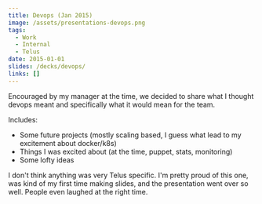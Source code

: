 ```yaml
---
title: Devops (Jan 2015)
image: /assets/presentations-devops.png
tags:
  - Work
  - Internal
  - Telus
date: 2015-01-01
slides: /decks/devops/
links: []
---
```


Encouraged by my manager at the time, we decided to share what I thought devops meant and specifically what it would mean for the team.

Includes:

*   Some future projects (mostly scaling based, I guess what lead to my excitement about docker/k8s)
*   Things I was excited about (at the time, puppet, stats, monitoring)
*   Some lofty ideas

I don't think anything was very Telus specific. I'm pretty proud of this one, was kind of my first time making slides, and the presentation went over so well. People even laughed at the right time.
